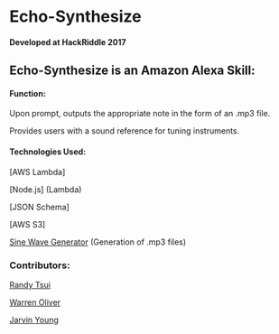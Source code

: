 #  Echo-Synthesize
#### Developed at HackRiddle 2017


## Echo-Synthesize is an Amazon Alexa Skill:
<h4>Function:</h4>
Upon prompt, outputs the appropriate note in the form of an .mp3 file.



Provides users with a sound reference for tuning instruments.


#### Technologies Used:
[AWS Lambda]

[Node.js] (Lambda)

[JSON Schema]

[AWS S3] 

[Sine Wave Generator](http://www.audiocheck.net/audiofrequencysignalgenerator_sinetone.php) (Generation of .mp3 files)

### Contributors:

[Randy Tsui](http://www.github.com/jawyuhz)

[Warren Oliver](http://www.github.com/warren1215)

[Jarvin Young](http://www.github.com/jarvinyoung)


